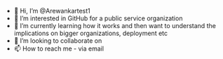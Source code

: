 - 👋 Hi, I’m @Arewankartest1
- 👀 I’m interested in GitHub for a public service organization
- 🌱 I’m currently learning how it works and then want to understand the implications on bigger organizations, deployment etc
- 💞️ I’m looking to collaborate on 
- 📫 How to reach me - via email

<!---
Arewankartest1/Arewankartest1 is a ✨ special ✨ repository because its `README.md` (this file) appears on your GitHub profile.
You can click the Preview link to take a look at your changes.
--->
